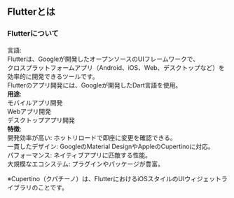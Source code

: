 ## Flutterとは

### Flutterについて

言語:  
Flutterは、Googleが開発したオープンソースのUIフレームワークで、  
クロスプラットフォームアプリ（Android、iOS、Web、デスクトップなど）を効率的に開発できるツールです。  
Flutterのアプリ開発には、Googleが開発したDart言語を使用。  
**用途**:  
モバイルアプリ開発  
Webアプリ開発  
デスクトップアプリ開発  
**特徴**:  
開発効率が高い: ホットリロードで即座に変更を確認できる。  
一貫したデザイン: GoogleのMaterial DesignやAppleのCupertinoに対応。  
パフォーマンス: ネイティブアプリに匹敵する性能。  
大規模なエコシステム: プラグインやパッケージが豊富。

※Cupertino（クパチーノ）は、FlutterにおけるiOSスタイルのUIウィジェットライブラリのことです。
